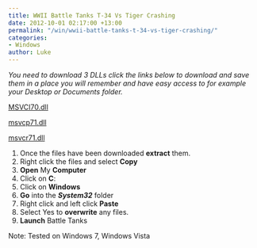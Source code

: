 ```yaml
---
title: WWII Battle Tanks T-34 Vs Tiger Crashing
date: 2012-10-01 02:17:00 +13:00
permalink: "/win/wwii-battle-tanks-t-34-vs-tiger-crashing/"
categories:
- Windows
author: Luke
---
```


_You need to download 3 DLLs click the links below to download and save them in a place you will remember and have easy access to for example your Desktop or Documents folder._

<a title="MSVCI70.DLL" href="http://www.dll-files.com/dllindex/dll-files.shtml?msvci70" target="_blank">MSVCI70.dll</a>

<a title="MSVCP71.DLL" href="http://www.dll-files.com/dllindex/dll-files.shtml?msvcp71" target="_blank">msvcp71.dll</a>

<a title="MSVCR71.DLL" href="http://www.dll-files.com/dllindex/dll-files.shtml?msvcr71" target="_blank">msvcr71.dll</a>


<ol start="1">
  <li>
    Once the files have been downloaded <strong>extract</strong> them.
  </li>
  <li>
    Right click the files and select <strong>Copy</strong>
  </li>
  <li>
    <strong>Open</strong> My <strong>Computer</strong>
  </li>
  <li>
    Click on <strong>C</strong>:
  </li>
  <li>
    Click on <strong>Windows</strong>
  </li>
  <li>
    <strong>Go</strong> into the <strong><em>System32</em></strong> folder
  </li>
  <li>
    Right click and left click <strong>Paste</strong>
  </li>
  <li>
    Select Yes to <strong>overwrite</strong> any files.
  </li>
  <li>
    <strong>Launch</strong> Battle Tanks
  </li>
</ol>

Note: Tested on Windows 7, Windows Vista
